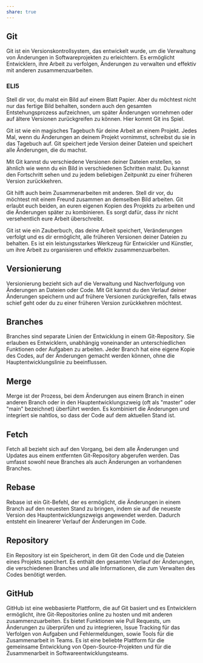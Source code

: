 ```yaml
---
share: true  
--- 
```

## Git
Git ist ein Versionskontrollsystem, das entwickelt wurde, um die Verwaltung von Änderungen in Softwareprojekten zu erleichtern. Es ermöglicht Entwicklern, ihre Arbeit zu verfolgen, Änderungen zu verwalten und effektiv mit anderen zusammenzuarbeiten.

### ELI5
Stell dir vor, du malst ein Bild auf einem Blatt Papier. Aber du möchtest nicht nur das fertige Bild behalten, sondern auch den gesamten Entstehungsprozess aufzeichnen, um später Änderungen vornehmen oder auf ältere Versionen zurückgreifen zu können. Hier kommt Git ins Spiel.

Git ist wie ein magisches Tagebuch für deine Arbeit an einem Projekt. Jedes Mal, wenn du Änderungen an deinem Projekt vornimmst, schreibst du sie in das Tagebuch auf. Git speichert jede Version deiner Dateien und speichert alle Änderungen, die du machst.

Mit Git kannst du verschiedene Versionen deiner Dateien erstellen, so ähnlich wie wenn du ein Bild in verschiedenen Schritten malst. Du kannst den Fortschritt sehen und zu jedem beliebigen Zeitpunkt zu einer früheren Version zurückkehren.

Git hilft auch beim Zusammenarbeiten mit anderen. Stell dir vor, du möchtest mit einem Freund zusammen an demselben Bild arbeiten. Git erlaubt euch beiden, an euren eigenen Kopien des Projekts zu arbeiten und die Änderungen später zu kombinieren. Es sorgt dafür, dass ihr nicht versehentlich eure Arbeit überschreibt.

Git ist wie ein Zauberbuch, das deine Arbeit speichert, Veränderungen verfolgt und es dir ermöglicht, alle früheren Versionen deiner Dateien zu behalten. Es ist ein leistungsstarkes Werkzeug für Entwickler und Künstler, um ihre Arbeit zu organisieren und effektiv zusammenzuarbeiten.


## Versionierung
Versionierung bezieht sich auf die Verwaltung und Nachverfolgung von Änderungen an Dateien oder Code. Mit Git kannst du den Verlauf deiner Änderungen speichern und auf frühere Versionen zurückgreifen, falls etwas schief geht oder du zu einer früheren Version zurückkehren möchtest.


## Branches
Branches sind separate Linien der Entwicklung in einem Git-Repository. Sie erlauben es Entwicklern, unabhängig voneinander an unterschiedlichen Funktionen oder Aufgaben zu arbeiten. Jeder Branch hat eine eigene Kopie des Codes, auf der Änderungen gemacht werden können, ohne die Hauptentwicklungslinie zu beeinflussen.


## Merge
Merge ist der Prozess, bei dem Änderungen aus einem Branch in einen anderen Branch oder in den Hauptentwicklungszweig (oft als "master" oder "main" bezeichnet) überführt werden. Es kombiniert die Änderungen und integriert sie nahtlos, so dass der Code auf dem aktuellen Stand ist.


## Fetch
Fetch all bezieht sich auf den Vorgang, bei dem alle Änderungen und Updates aus einem entfernten Git-Repository abgerufen werden. Das umfasst sowohl neue Branches als auch Änderungen an vorhandenen Branches.


## Rebase
Rebase ist ein Git-Befehl, der es ermöglicht, die Änderungen in einem Branch auf den neuesten Stand zu bringen, indem sie auf die neueste Version des Hauptentwicklungszweigs angewendet werden. Dadurch entsteht ein linearerer Verlauf der Änderungen im Code.


## Repository
Ein Repository ist ein Speicherort, in dem Git den Code und die Dateien eines Projekts speichert. Es enthält den gesamten Verlauf der Änderungen, die verschiedenen Branches und alle Informationen, die zum Verwalten des Codes benötigt werden.


## GitHub
GitHub ist eine webbasierte Plattform, die auf Git basiert und es Entwicklern ermöglicht, ihre Git-Repositories online zu hosten und mit anderen zusammenzuarbeiten. Es bietet Funktionen wie Pull Requests, um Änderungen zu überprüfen und zu integrieren, Issue Tracking für das Verfolgen von Aufgaben und Fehlermeldungen, sowie Tools für die Zusammenarbeit in Teams. Es ist eine beliebte Plattform für die gemeinsame Entwicklung von Open-Source-Projekten und für die Zusammenarbeit in Softwareentwicklungsteams.

